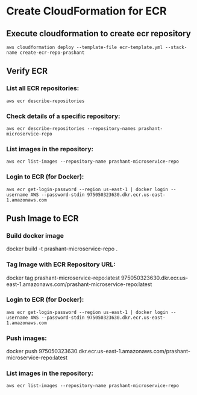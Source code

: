 # Create CloudFormation for ECR

## Execute cloudformation to create ecr repository

    aws cloudformation deploy --template-file ecr-template.yml --stack-name create-ecr-repo-prashant 

## Verify ECR

###  List all ECR repositories:

    aws ecr describe-repositories 

### Check details of a specific repository:

    aws ecr describe-repositories --repository-names prashant-microservice-repo 

### List images in the repository:

    aws ecr list-images --repository-name prashant-microservice-repo

### Login to ECR (for Docker):

    aws ecr get-login-password --region us-east-1 | docker login --username AWS --password-stdin 975050323630.dkr.ecr.us-east-1.amazonaws.com

## Push Image to ECR

### Build docker image
docker build -t prashant-microservice-repo .



### Tag Image with ECR Repository URL:

docker tag prashant-microservice-repo:latest 975050323630.dkr.ecr.us-east-1.amazonaws.com/prashant-microservice-repo:latest

    
### Login to ECR (for Docker):

    aws ecr get-login-password --region us-east-1 | docker login --username AWS --password-stdin 975050323630.dkr.ecr.us-east-1.amazonaws.com

### Push images:

docker push 975050323630.dkr.ecr.us-east-1.amazonaws.com/prashant-microservice-repo:latest
    

### List images in the repository:
    aws ecr list-images --repository-name prashant-microservice-repo
